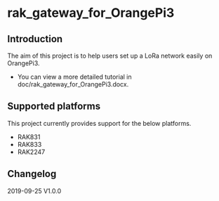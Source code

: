 # rak_gateway_for_OrangePi3

##	Introduction 

The aim of this project is to help users set up a LoRa network easily on OrangePi3.

* You can view a more detailed tutorial in doc/rak_gateway_for_OrangePi3.docx.

##	Supported platforms

This project currently provides support for the below platforms.
* RAK831
* RAK833
* RAK2247

##	Changelog

2019-09-25 V1.0.0

